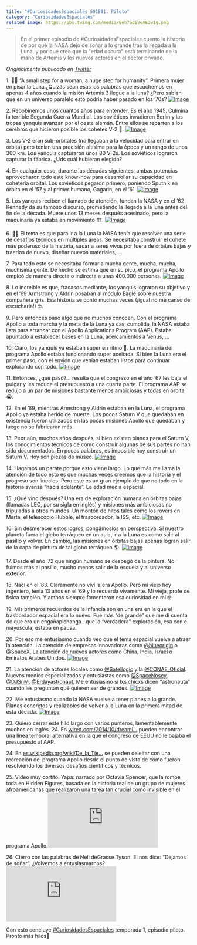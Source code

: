 ```yaml
---
title: "#CuriosidadesEspaciales S01E01: Piloto"
category: "CuriosidadesEspaciales"
related_image: https://pbs.twimg.com/media/Eeh7aoEVoAE3w1g.png
---
```


> En el primer episodio de #CuriosidadesEspaciales cuento la historia de por qué la NASA dejó de soñar a lo grande tras la llegada a la Luna, y por qué creo que la "edad oscura" está terminando de la mano de Artemis y los nuevos actores en el sector privado. 

*Originalmente publicado en [Twitter](https://twitter.com/guidodecaso/status/1290418833040310279)*

<div class="card-tweets" dir="auto">
    <p><span class="nop nop-start">1. </span> 👩‍🚀 “A small step for a woman, a huge step for humanity”. Primera mujer en pisar la Luna.¿Quizás sean esas las palabras que escuchemos en apenas 4 años cuando la misión Artemis 3 llegue a la luna? ¿Pero sabían que en un universo paralelo esto podría haber pasado en los ’70s? <span class="entity-image"><a href="https://pbs.twimg.com/media/Eeh7aoEVoAE3w1g.png" target="_blank"><img alt="Image" src="https://pbs.twimg.com/media/Eeh7aoEVoAE3w1g.png" data-src="https://pbs.twimg.com/media/Eeh7aoEVoAE3w1g.png"></a></span></p>
    <p><span class="nop nop-start">2. </span> Rebobinemos unos cuantos años para entender. Es el año 1945. Culmina la terrible Segunda Guerra Mundial. Los soviéticos invadieron Berlín y las tropas yanquis avanzan por el oeste alemán. Entre ellos se reparten a los cerebros que hicieron posible los cohetes V-2 🚀. <span class="entity-image"><a href="https://pbs.twimg.com/media/Eeh7fDtU8AEO4__.png" target="_blank"><img alt="Image" src="https://pbs.twimg.com/media/Eeh7fDtU8AEO4__.png" data-src="https://pbs.twimg.com/media/Eeh7fDtU8AEO4__.png"></a></span></p>
    <p><span class="nop nop-start">3. </span> Los V-2 eran sub-orbitales (no llegaban a la velocidad para entrar en órbita) pero tenían una precisión altísima para la época y un rango de unos 300 km. Los yanquis capturaron unos 80 V-2s. Los soviéticos lograron capturar la fábrica. ¿Uds cuál hubieran elegido?</p>
    <p><span class="nop nop-start">4. </span> En cualquier caso, durante las décadas siguientes, ambas potencias aprovecharon todo este know-how para desarrollar su capacidad en cohetería orbital. Los soviéticos pegaron primero, poniendo Sputnik en órbita en el ’57 y al primer humano, Gagarin, en el ’61. <span class="entity-image"><a href="https://pbs.twimg.com/media/Eeh7jwMVoAA7q-r.png" target="_blank"><img alt="Image" src="https://pbs.twimg.com/media/Eeh7jwMVoAA7q-r.png" data-src="https://pbs.twimg.com/media/Eeh7jwMVoAA7q-r.png"></a></span></p>
    <p><span class="nop nop-start">5. </span> Los yanquis reciben el llamado de atención, fundan la NASA y en el ’62 Kennedy da su famoso discurso, prometiendo la llegada a la luna antes del fin de la década. Muere unos 13 meses después asesinado, pero la maquinaria ya estaba en movimiento 🏗️. <span class="entity-image"><a href="https://pbs.twimg.com/media/Eeh7qwKUEAEpdY9.png" target="_blank"><img alt="Image" src="https://pbs.twimg.com/media/Eeh7qwKUEAEpdY9.png" data-src="https://pbs.twimg.com/media/Eeh7qwKUEAEpdY9.png"></a></span></p>
    <p><span class="nop nop-start">6. </span> 🧑‍🔬 El tema es que para ir a la Luna la NASA tenía que resolver una serie de desafíos técnicos en múltiples áreas. Se necesitaba construir el cohete más poderoso de la historia, sacar a seres vivos por fuera de órbitas bajas y traerlos de nuevo, diseñar nuevos materiales, …</p>
    <p><span class="nop nop-start">7. </span> Para todo esto se necesitaba formar a mucha gente, mucha, mucha, muchísima gente. De hecho se estima que en su pico, el programa Apollo empleó de manera directa o indirecta a unas 400.000 personas. <span class="entity-image"><a href="https://pbs.twimg.com/media/Eeh7xllUEAAhsX0.png" target="_blank"><img alt="Image" src="https://pbs.twimg.com/media/Eeh7xllUEAAhsX0.png" data-src="https://pbs.twimg.com/media/Eeh7xllUEAAhsX0.png"></a></span></p>
    <p><span class="nop nop-start">8. </span> Lo increíble es que, fracasos mediante, los yanquis lograron su objetivo y en el ’69 Armstrong y Aldrin posaban al módulo Eagle sobre nuestra compañera gris. Esa historia se contó muchas veces (¡igual no me canso de escucharla!) 🤓.</p>
    <p><span class="nop nop-start">9. </span> Pero entonces pasó algo que no muchos conocen. Con el programa Apollo a toda marcha y la meta de la Luna ya casi cumplida, la NASA estaba lista para arrancar con el Apollo Applications Program (AAP). Estaba apuntado a establecer bases en la Luna, acercamientos a Venus, ...</p>
    <p><span class="nop nop-start">10. </span> Claro, los yanquis ya estaban super en ritmo 💃. La maquinaria del programa Apollo estaba funcionando super aceitada. Si bien la Luna era el primer paso, con el envión que venían estaban listos para continuar explorando con todo. <span class="entity-image"><a href="https://pbs.twimg.com/media/Eeh9W6EUwAAFm_X.png" target="_blank"><img alt="Image" src="https://pbs.twimg.com/media/Eeh9W6EUwAAFm_X.png" data-src="https://pbs.twimg.com/media/Eeh9W6EUwAAFm_X.png"></a></span></p>
    <p><span class="nop nop-start">11. </span> Entonces, ¿qué pasó?… resulta que el congreso en el año ’67 les baja el pulgar y les reduce el presupuesto a una cuarta parte. El programa AAP se redujo a un par de misiones bastante menos ambiciosas y todas en órbita 😭.</p>
    <p><span class="nop nop-start">12. </span> En el ’69, mientras Armstrong y Aldrin estaban en la Luna, el programa Apollo ya estaba herido de muerte. Los pocos Saturn V que quedaban en existencia fueron utilizados en las pocas misiones Apollo que quedaban y luego no se fabricaron más.</p>
    <p><span class="nop nop-start">13. </span> Peor aún, muchos años después, si bien existen planos para el Saturn V, los conocimientos técnicos de cómo construir algunas de sus partes no han sido documentados. En pocas palabras, es imposible hoy construir un Saturn V. Hoy son piezas de museo. <span class="entity-image"><a href="https://pbs.twimg.com/media/Eeh9gevU0AEs-4q.png" target="_blank"><img alt="Image" src="https://pbs.twimg.com/media/Eeh9gevU0AEs-4q.png" data-src="https://pbs.twimg.com/media/Eeh9gevU0AEs-4q.png"></a></span></p>
    <p><span class="nop nop-start">14. </span> Hagamos un parate porque esto viene largo. Lo que más me llama la atención de todo esto es que muchas veces creemos que la historia y el progreso son lineales. Pero este es un gran ejemplo de que no todo en la historia avanza “hacia adelante”. La edad media espacial.</p>
    <p><span class="nop nop-start">15. </span> ¿Qué vino después? Una era de exploración humana en órbitas bajas (llamadas LEO, por su sigla en inglés) y misiones más ambiciosas no tripuladas a otros mundos. Un montón de hitos tales como los rovers en Marte, el telescopio Hubble, el trasbordador, la ISS, etc. <span class="entity-image"><a href="https://pbs.twimg.com/media/Eeh9mlUUcAIOcsj.jpg" target="_blank"><img alt="Image" src="https://pbs.twimg.com/media/Eeh9mlUUcAIOcsj.jpg" data-src="https://pbs.twimg.com/media/Eeh9mlUUcAIOcsj.jpg"></a></span></p>
    <p><span class="nop nop-start">16. </span> Sin desmerecer estos logros, pongámoslos en perspectiva. Si nuestro planeta fuera el globo terráqueo en un aula, ir a la Luna es como salir al pasillo y volver. En cambio, las misiones en órbitas bajas apenas logran salir de la capa de pintura de tal globo terráqueo 🌎. <span class="entity-image"><a href="https://pbs.twimg.com/media/Eeh9rkAUMAEbyBZ.png" target="_blank"><img alt="Image" src="https://pbs.twimg.com/media/Eeh9rkAUMAEbyBZ.png" data-src="https://pbs.twimg.com/media/Eeh9rkAUMAEbyBZ.png"></a></span></p>
    <p><span class="nop nop-start">17. </span> Desde el año ’72 que ningún humano se despegó de la pintura. No fuimos más al pasillo, mucho menos salir de la escuela y al universo exterior.</p>
    <p><span class="nop nop-start">18. </span> Nací en el ’83. Claramente no viví la era Apollo. Pero mi viejo hoy ingeniero, tenía 13 años en el ’69 y lo recuerda vivamente. Mi vieja, profe de física también. Y ambos siempre fomentaron esa curiosidad en mi 🤓.</p>
    <p><span class="nop nop-start">19. </span> Mis primeros recuerdos de la infancia son en una era en la que el trasbordador espacial era lo nuevo. Fue más “de grande” que me di cuenta de que era un engañapichanga.. que la “verdadera” exploración, esa con e mayúscula, estaba en pausa.</p>
    <p><span class="nop nop-start">20. </span> Por eso me entusiasmo cuando veo que el tema espacial vuelve a atraer la atención. La atención de empresas innovadoras como <a class="entity-mention" href="https://twitter.com/blueorigin">@blueorigin</a> o <a class="entity-mention" href="https://twitter.com/SpaceX">@SpaceX</a>. La atención de nuevos actores como China, India, Israel o Emiratos Arabes Unidos. <span class="entity-image"><a href="https://pbs.twimg.com/media/Eeh-DqwUEAEB8c3.png" target="_blank"><img alt="Image" src="https://pbs.twimg.com/media/Eeh-DqwUEAEB8c3.png" data-src="https://pbs.twimg.com/media/Eeh-DqwUEAEB8c3.png"></a></span></p>
    <p><span class="nop nop-start">21. </span> La atención de actores locales como <a class="entity-mention" href="https://twitter.com/Satellogic">@Satellogic</a> y la <a class="entity-mention" href="https://twitter.com/CONAE_Oficial">@CONAE_Oficial</a>. Nuevos medios especializados y entusiastas como <a class="entity-mention" href="https://twitter.com/SpaceNosey">@SpaceNosey</a>, <a class="entity-mention" href="https://twitter.com/DJSnM">@DJSnM</a>, <a class="entity-mention" href="https://twitter.com/Erdayastronaut">@Erdayastronaut</a>, Me entusiasmo si lxs chicxs dicen “astronauta” cuando les preguntan qué quieren ser de grandes. <span class="entity-image"><a href="https://pbs.twimg.com/media/Eeh-Mj_UMAARRUC.jpg" target="_blank"><img alt="Image" src="https://pbs.twimg.com/media/Eeh-Mj_UMAARRUC.jpg" data-src="https://pbs.twimg.com/media/Eeh-Mj_UMAARRUC.jpg"></a></span></p>
    <p><span class="nop nop-start">22. </span> Me entusiasmo cuando la NASA vuelve a tener planes a lo grande. Planes concretos y realizables de volver a la Luna en la primera mitad de esta década. <span class="entity-image"><a href="https://pbs.twimg.com/media/Eeh-RevUMAANlgQ.png" target="_blank"><img alt="Image" src="https://pbs.twimg.com/media/Eeh-RevUMAANlgQ.png" data-src="https://pbs.twimg.com/media/Eeh-RevUMAANlgQ.png"></a></span></p>
    <p><span class="nop nop-start">23. </span> Quiero cerrar este hilo largo con varios punteros, lamentablemente muchos en inglés. 24. En <a class="entity-url" data-preview="true" href="https://www.wired.com/2014/10/dreamingadifferentapollo/">wired.com/2014/10/dreami…</a> pueden encontrar una linea temporal alternativa en la que el congreso de EEUU no le bajaba el presupuesto al AAP.</p>
    <p><span class="nop nop-start">24. </span> En <a class="entity-url" data-preview="true" href="https://es.wikipedia.org/wiki/De_la_Tierra_a_la_Luna_(miniserie)">es.wikipedia.org/wiki/De_la_Tie…</a> se pueden deleitar con una recreación del programa Apollo desde el punto de vista de cómo fueron resolviendo los diversos desafíos científicos y técnicos.</p>
    <p><span class="nop nop-start">25. </span> Video muy cortito. Yapa: narrado por Octavia Spencer, que la rompe toda en Hidden Figures, basada en la historia real de un grupo de mujeres afroamericanas que realizaron una tarea tan crucial como invisible en el programa Apollo.<span class="entity-embed"><iframe class="youtube-player keep-ratio-4-3" src="https://www.youtube.com/embed/6qA9iaAUo8k" frameborder="0" allowFullScreen></iframe></span></p>
    <p><span class="nop nop-start">26. </span> Cierro con las palabras de Neil deGrasse Tyson. El nos dice: “Dejamos de soñar”. ¿Volvemos a entusiasmarnos? <span class="entity-embed"><iframe class="youtube-player keep-ratio-4-3" src="https://www.youtube.com/embed/CbIZU8cQWXc" frameborder="0" allowFullScreen></iframe></span></p>
    <p>Con esto concluye <a class="entity-hashtag" href="/hashtag/CuriosidadesEspaciales">#CuriosidadesEspaciales</a> temporada 1, episodio piloto. Pronto más hilos🖖</p>
</div>

